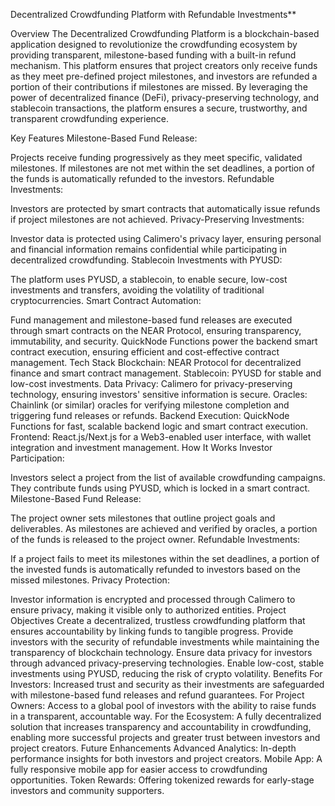 Decentralized Crowdfunding Platform with Refundable Investments**

Overview
The Decentralized Crowdfunding Platform is a blockchain-based application designed to revolutionize the crowdfunding ecosystem by providing transparent, milestone-based funding with a built-in refund mechanism. This platform ensures that project creators only receive funds as they meet pre-defined project milestones, and investors are refunded a portion of their contributions if milestones are missed. By leveraging the power of decentralized finance (DeFi), privacy-preserving technology, and stablecoin transactions, the platform ensures a secure, trustworthy, and transparent crowdfunding experience.

Key Features
Milestone-Based Fund Release:

Projects receive funding progressively as they meet specific, validated milestones.
If milestones are not met within the set deadlines, a portion of the funds is automatically refunded to the investors.
Refundable Investments:

Investors are protected by smart contracts that automatically issue refunds if project milestones are not achieved.
Privacy-Preserving Investments:

Investor data is protected using Calimero's privacy layer, ensuring personal and financial information remains confidential while participating in decentralized crowdfunding.
Stablecoin Investments with PYUSD:

The platform uses PYUSD, a stablecoin, to enable secure, low-cost investments and transfers, avoiding the volatility of traditional cryptocurrencies.
Smart Contract Automation:

Fund management and milestone-based fund releases are executed through smart contracts on the NEAR Protocol, ensuring transparency, immutability, and security.
QuickNode Functions power the backend smart contract execution, ensuring efficient and cost-effective contract management.
Tech Stack
Blockchain: NEAR Protocol for decentralized finance and smart contract management.
Stablecoin: PYUSD for stable and low-cost investments.
Data Privacy: Calimero for privacy-preserving technology, ensuring investors' sensitive information is secure.
Oracles: Chainlink (or similar) oracles for verifying milestone completion and triggering fund releases or refunds.
Backend Execution: QuickNode Functions for fast, scalable backend logic and smart contract execution.
Frontend: React.js/Next.js for a Web3-enabled user interface, with wallet integration and investment management.
How It Works
Investor Participation:

Investors select a project from the list of available crowdfunding campaigns.
They contribute funds using PYUSD, which is locked in a smart contract.
Milestone-Based Fund Release:

The project owner sets milestones that outline project goals and deliverables.
As milestones are achieved and verified by oracles, a portion of the funds is released to the project owner.
Refundable Investments:

If a project fails to meet its milestones within the set deadlines, a portion of the invested funds is automatically refunded to investors based on the missed milestones.
Privacy Protection:

Investor information is encrypted and processed through Calimero to ensure privacy, making it visible only to authorized entities.
Project Objectives
Create a decentralized, trustless crowdfunding platform that ensures accountability by linking funds to tangible progress.
Provide investors with the security of refundable investments while maintaining the transparency of blockchain technology.
Ensure data privacy for investors through advanced privacy-preserving technologies.
Enable low-cost, stable investments using PYUSD, reducing the risk of crypto volatility.
Benefits
For Investors: Increased trust and security as their investments are safeguarded with milestone-based fund releases and refund guarantees.
For Project Owners: Access to a global pool of investors with the ability to raise funds in a transparent, accountable way.
For the Ecosystem: A fully decentralized solution that increases transparency and accountability in crowdfunding, enabling more successful projects and greater trust between investors and project creators.
Future Enhancements
Advanced Analytics: In-depth performance insights for both investors and project creators.
Mobile App: A fully responsive mobile app for easier access to crowdfunding opportunities.
Token Rewards: Offering tokenized rewards for early-stage investors and community supporters.

